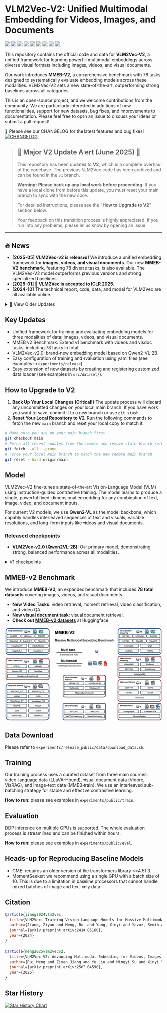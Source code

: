 # VLM2Vec-V2: Unified Multimodal Embedding for Videos, Images, and Documents

<a target="_blank" href="https://arxiv.org/abs/2507.04590">
<img style="height:22pt" src="https://img.shields.io/badge/-V2 Paper%20-black?style=flat&logo=arxiv"></a>
<a target="_blank" href="https://arxiv.org/abs/2410.05160">
<img style="height:22pt" src="https://img.shields.io/badge/-V1 Paper-black?style=flat&logo=arxiv"></a>
<a target="_blank" href="https://github.com/TIGER-AI-Lab/VLM2Vec">
<img style="height:22pt" src="https://img.shields.io/badge/-Code-green?style=flat&logo=github"></a>
<a target="_blank" href="https://tiger-ai-lab.github.io/VLM2Vec/">
<img style="height:22pt" src="https://img.shields.io/badge/-🌐%20Website-red?style=flat"></a>
<a target="_blank" href="https://huggingface.co/datasets/TIGER-Lab/MMEB-V2">
<img style="height:22pt" src="https://img.shields.io/badge/-🤗%20Dataset(V2)-red?style=flat"></a>
<a target="_blank" href="https://huggingface.co/datasets/TIGER-Lab/MMEB-eval">
<img style="height:22pt" src="https://img.shields.io/badge/-🤗%20Dataset(V1)-red?style=flat"></a>
<a target="_blank" href="https://huggingface.co/VLM2Vec">
<img style="height:22pt" src="https://img.shields.io/badge/-🤗%20Models-red?style=flat"></a>
<a target="_blank" href="https://huggingface.co/spaces/TIGER-Lab/MMEB-Leaderboard">
<img style="height:22pt" src="https://img.shields.io/badge/-🤗%20Leaderboard-red?style=flat"></a>
<a target="_blank" href="https://x.com/WenhuChen/status/1844577017930694984">
<img style="height:22pt" src="https://img.shields.io/badge/-Tweet-blue?style=flat&logo=twitter"></a>
<br>


This repository contains the official code and data for **VLM2Vec-V2**, a unified framework for learning powerful multimodal embeddings across diverse visual formats including images, videos, and visual documents.

Our work introduces **MMEB-V2**, a comprehensive benchmark with 78 tasks designed to systematically evaluate embedding models across these modalities. VLM2Vec-V2 sets a new state-of-the-art, outperforming strong baselines across all categories.

This is an open-source project, and we welcome contributions from the community. We are particularly interested in additions of new functionalities, support for new datasets, bug fixes, and improvements to documentation. Please feel free to open an issue to discuss your ideas or submit a pull request!

📌 Please see our CHANGELOG for the latest features and bug fixes! [![CHANGELOG](https://img.shields.io/badge/View-CHANGELOG-blue)](./CHANGELOG.md)


> ## 🚨 Major V2 Update Alert (June 2025) 🚨
>
> This repository has been updated to **V2**, which is a complete overhaul of the codebase. The previous VLM2Vec code has been archived and can be found in the `v1` branch.
>
> **Warning:** **Please back up any local work before proceeding**. If you have a local clone from before this update, you must reset your main branch to sync with the new code. 
>
> For detailed instructions, please see the "**How to Upgrade to V2**" section below.
> 
> Your feedback on this transition process is highly appreciated. If you run into any problems, please let us know by opening an issue.



---

## 🔥 News
- **[2025-05] VLM2Vec-v2 is released!** We introduce a unified embedding framework for **images, videos, and visual documents**. Our new **MMEB-V2 benchmark**, featuring 78 diverse tasks, is also available. The VLM2Vec-V2 model outperforms previous versions and strong specialized baselines.
- **[2025-01] 🎉 VLM2Vec is accepted to ICLR 2025.**
- **[2024-10]** The technical report, code, data, and model for VLM2Vec are all available online.

<details>
  <summary>📜 View Older Updates</summary>

- [2025-02] 🔥 Two new VLM2Vec models are released, based on Qwen2VL 2B and 7B, achieving 60.1 and 65.8 (new SOTA!) on the MMEB benchmark. Check them out ([2B]([url](https://huggingface.co/TIGER-Lab/VLM2Vec-Qwen2VL-2B)), [7B]([url](https://huggingface.co/TIGER-Lab/VLM2Vec-Qwen2VL-7B)))!
- [2025-02] We are starting to work on more advanced features and extensions for VLM2Vec, and will document all changes in the ```CHANGELOG.md```. If any changes conflict with previously supported features, please feel free to raise an issue here. Thank you in advance!
- [2025-01] We have updated our [training data](https://huggingface.co/datasets/TIGER-Lab/MMEB-train). Each subset now contains two splits: ```original``` and ```diverse_instruction```. The ```original``` split is provided to support the reproduction of our paper results. The ```diverse_instruction``` split includes paraphrased instructions for each task, designed to enhance instruction diversity and improve the model's robustness to unseen instructions and tasks. Moving forward, our future releases will primarily use the ```diverse_instruction``` split.
- [2024-12] We have released the [MMEB leaderboard](https://huggingface.co/spaces/TIGER-Lab/MMEB). Feel free to contact us if you want to include your model.
- [2024-12] We have released a new variant of VLM2Vec built on the LLaVa-Next backbone, which is currently our best-performing version: https://huggingface.co/TIGER-Lab/VLM2Vec-LLaVa-Next.
- [2024-10] VLM2Vec has been integrated into [vLLM](https://github.com/vllm-project/vllm/blob/main/examples/offline_inference_vision_language_embedding.py).

</details>

## Key Updates
- Unified framework for training and evaluating embedding models for three modalities of data: images, videos, and visual documents.
- MMEB v2 Benchmark: Extend v1 benchmark with videos and visdoc tasks, including 78 tasks in total.
- VLM2Vec-v2.0: brand-new embedding model based on Qwen2-VL-2B.
- Easy configuration of training and evaluation using yaml files (see examples in `experiments/release`).
- Easy extension of new datasets by creating and registering customized data loader (see examples in `src/dataset/`).


## How to Upgrade to V2

1. **Back Up Your Local Changes (Critical!)** The update process will discard any uncommitted changes on your local main branch. If you have work you want to save, commit it to a new branch or use `git stash`.
2. **Reset Your Local Repository to V2.** Run the following commands to fetch the new `main` branch and reset your local copy to match it.

```bash
# Make sure you are on your main branch first
git checkout main
# Fetch all recent updates from the remote and remove stale branch references
git fetch --all --prune
# Force your local main branch to match the new remote main branch
git reset --hard origin/main
```


## Model
VLM2Vec-V2 fine-tunes a state-of-the-art Vision-Language Model (VLM) using instruction-guided contrastive training. The model learns to produce a single, powerful fixed-dimensional embedding for any combination of text, image, video, and document inputs.

For current V2 models, we use **Qwen2-VL** as the model backbone, which capably handles interleaved sequences of text and visuals, variable resolutions, and long-form inputs like videos and visual documents.

[//]: # (<img width="768" alt="abs" src="assets/train_vlm.png">)

### Released checkpoints
- **[VLM2Vec-v2.0 (Qwen2VL-2B)](https://huggingface.co/VLM2Vec/VLM2Vec-V2.0)**: Our primary model, demonstrating strong, balanced performance across all modalities.

<details>
<summary> V1 checkpoints </summary>

- [VLM2Vec-Qwen2VL (7B)](https://huggingface.co/TIGER-Lab/VLM2Vec-Qwen2VL-7B)
- [VLM2Vec-Qwen2VL (2B)](https://huggingface.co/TIGER-Lab/VLM2Vec-Qwen2VL-2B)
- [VLM2Vec-LLaVa-Next](https://huggingface.co/TIGER-Lab/VLM2Vec-LLaVa-Next)
- [VLM2Vec-Phi3.5V](https://huggingface.co/TIGER-Lab/VLM2Vec-Full)
</details>

 
## MMEB-v2 Benchmark
We introduce **MMEB-V2**, an expanded benchmark that includes **78 total datasets** covering images, videos, and visual documents.
- **New Video Tasks**: video retrieval, moment retrieval, video classification, and video QA.
- **New visual document task**: visual document retrieval.
- **Check out [MMEB-v2 datasets](https://huggingface.co/datasets/TIGER-Lab/MMEB-V2)** at Huggingface.

<img width="768" alt="MMEB-V2 Overview" src="assets/mmeb_v2.png">

## Data Download
Please refer to `experiments/release_public/data/download_data.sh`.

## Training
Our training process uses a curated dataset from three main sources: video-language data (LLaVA-Hound), visual document data (Vidore, VisRAG), and image-text data (MMEB-train). We use an interleaved sub-batching strategy for stable and effective contrastive learning.

**How to run**: please see examples in `experiments/public/train`.

## Evaluation
DDP inference on multiple GPUs is supported. The whole evaluation process is streamlined and can be finished within hours. 

**How to run**: please see examples in `experiments/public/eval`. 

## Heads-up for Reproducing Baseline Models
- GME: requires an older version of the transformers library <=4.51.3.
- MomentSeeker: we recommend using a single GPU with a batch size of 10. This is due to a limitation in baseline processors that cannot handle mixed batches of image and text-only data.

## Citation
```bibtex
@article{jiang2024vlm2vec,
  title={VLM2Vec: Training Vision-Language Models for Massive Multimodal Embedding Tasks},
  author={Jiang, Ziyan and Meng, Rui and Yang, Xinyi and Yavuz, Semih and Zhou, Yingbo and Chen, Wenhu},
  journal={arXiv preprint arXiv:2410.05160},
  year={2024}
}

@article{meng2025vlm2vecv2,
  title={VLM2Vec-V2: Advancing Multimodal Embedding for Videos, Images, and Visual Documents},
  author={Rui Meng and Ziyan Jiang and Ye Liu and Mingyi Su and Xinyi Yang and Yuepeng Fu and Can Qin and Zeyuan Chen and Ran Xu and Caiming Xiong and Yingbo Zhou and Wenhu Chen and Semih Yavuz},
  journal={arXiv preprint arXiv:2507.04590},
  year={2025}
}
```


## Star History

[![Star History Chart](https://api.star-history.com/svg?repos=TIGER-AI-Lab/VLM2Vec&type=Date)](https://star-history.com/#TIGER-AI-Lab/VLM2Vec&Date)
